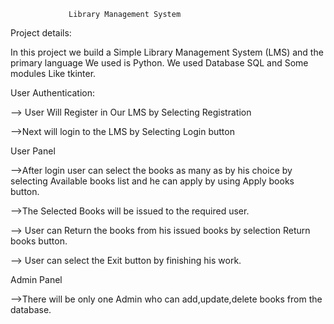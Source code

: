                  Library Management System


Project details:

In this project we build a Simple Library Management System (LMS) and the primary language We used is Python. We used Database SQL and Some modules Like tkinter.


User Authentication:

--> User Will Register in Our LMS by Selecting Registration

-->Next will login to the LMS by Selecting Login button


User Panel

-->After login user can select the books as many as by his choice by selecting Available books list and he can apply by using Apply books button.

-->The Selected Books will be issued to the required user.

--> User can Return the books from his issued books by selection Return books button.

--> User can select the Exit button by finishing his work.


Admin Panel

-->There will be only one Admin who can add,update,delete books from the database.




 
